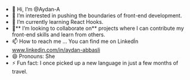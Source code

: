 - 👋 Hi, I’m @Aydan-A
- 👀 I’m interested in pushing the boundaries of front-end development.
- 🌱 I’m currently learning React Hooks.
- 💞️** I’m looking to collaborate on** projects where I can contribute my front-end skills and learn from others.  
- 📫 How to reach me ... You can find me on Linkedİn www.linkedin.com/in/aydan-abbasli
- 😄 Pronouns: She
- ⚡ Fun fact: I once picked up a new language in just a few months of travel.


<!---
Aydan-A/Aydan-A is a ✨ special ✨ repository because its `README.md` (this file) appears on your GitHub profile.
You can click the Preview link to take a look at your changes.
--->
